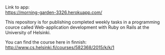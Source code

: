 Link to app:     
https://morning-garden-3326.herokuapp.com/



This repository is for publishing completed weekly tasks in a programming cource called Web-application development with Ruby on Rails at the University of Helsinki.     


You can find the course here in finnish:    
http://www.cs.helsinki.fi/courses/582368/2015/k/k/1
